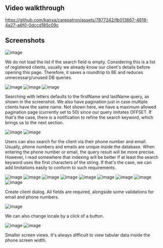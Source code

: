 ## Video walkthrough

https://github.com/kairxa/carepatron/assets/7877242/fb013667-4818-4a27-a6f0-0dccd185c09c

## Screenshots

![image](https://github.com/kairxa/carepatron/assets/7877242/eca72f23-bace-4280-8665-a054738581f1)

We do not load the list if the search field is empty. Considering this is a list of registered clients, usually we already know our client's details before opening this page. Therefore, it saves a roundtrip to BE and reduces unnecessary/unused DB queries.

![image](https://github.com/kairxa/carepatron/assets/7877242/78c965fd-2caf-40a3-a670-dc009e6e0e94)
![image](https://github.com/kairxa/carepatron/assets/7877242/5771a334-205f-464d-bf61-7afb3f07ff84)
![image](https://github.com/kairxa/carepatron/assets/7877242/0ecef5ae-9bb0-4e95-95cb-1abe07c76daf)

Searching with letters defaults to the firstName and lastName query, as shown in the screenshot. We also have pagination just in case multiple clients have the same name. Not shown here, we have a maximum allowed pagination page (currently set to 50) since our query imitates OFFSET. If that's the case, there is a notification to refine the search keyword, which brings us to the next section.

![image](https://github.com/kairxa/carepatron/assets/7877242/283f3fa0-fa8f-4cdd-9376-d76484571cb9)
![image](https://github.com/kairxa/carepatron/assets/7877242/5e0e63f1-b6c8-4421-8601-7b7ab77ba5ea)

Users can also search for the client via their phone number and email. Usually, phone numbers and emails are unique inside the database. When entering the phone number or email, the query result will be more precise. However, I read somewhere that indexing will be better if at least the search keyword uses the first characters of the string. If that's the case, we can add limitations easily to conform to such requirements.

![image](https://github.com/kairxa/carepatron/assets/7877242/e6ccb86e-26e1-499a-8aa6-5388a79e2c1a)
![image](https://github.com/kairxa/carepatron/assets/7877242/17ab3119-eeb4-428b-9d7a-6301235a10a8)
![image](https://github.com/kairxa/carepatron/assets/7877242/772f8018-096c-4c5f-9092-c8c246ee7afb)
![image](https://github.com/kairxa/carepatron/assets/7877242/adb427b7-e9fd-4377-a425-9b2aa68139c7)
![image](https://github.com/kairxa/carepatron/assets/7877242/7ef63adf-e7ef-4433-a893-86e5375e33a5)
![image](https://github.com/kairxa/carepatron/assets/7877242/006933e1-c001-4daf-b662-939c48c622d3)
![image](https://github.com/kairxa/carepatron/assets/7877242/8c386b12-afcb-4e9c-a3ab-03ed247b9c11)
![image](https://github.com/kairxa/carepatron/assets/7877242/1a424c5b-21c2-43c9-bef1-70bc110898fc)
![image](https://github.com/kairxa/carepatron/assets/7877242/bcc08c02-fa5c-4179-8fd3-c3435d48b2b1)

Create client dialog. All fields are required, alongside some validations for email and phone numbers.

![image](https://github.com/kairxa/carepatron/assets/7877242/1600f06d-77eb-48cf-8079-95e3e7111cde)

We can also change locale by a click of a button.

![image](https://github.com/kairxa/carepatron/assets/7877242/e4b06d6b-21ff-43d4-ab7d-d710af7096f3)
![image](https://github.com/kairxa/carepatron/assets/7877242/3a651cde-01bb-41d1-8f87-dd8ecd76946b)

Smaller screen views. It's always difficult to view tabular data inside the phone screen width.



